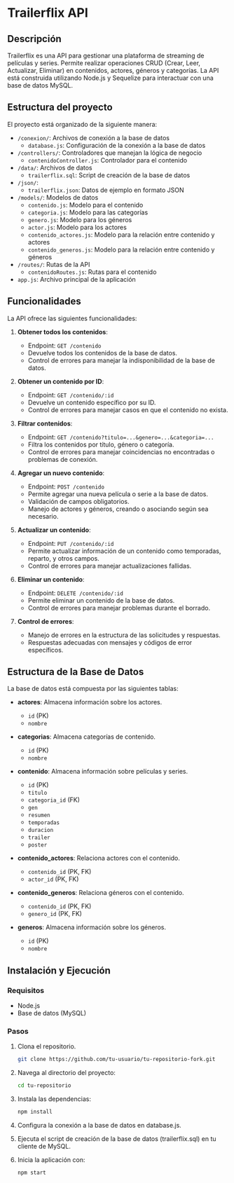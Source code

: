 # Trailerflix API

## Descripción

Trailerflix es una API para gestionar una plataforma de streaming de películas y series. Permite realizar operaciones CRUD (Crear, Leer, Actualizar, Eliminar) en contenidos, actores, géneros y categorías. La API está construida utilizando Node.js y Sequelize para interactuar con una base de datos MySQL.

## Estructura del proyecto

El proyecto está organizado de la siguiente manera:

* `/conexion/`: Archivos de conexión a la base de datos
	+ `database.js`: Configuración de la conexión a la base de datos
* `/controllers/`: Controladores que manejan la lógica de negocio
	+ `contenidoController.js`: Controlador para el contenido
* `/data/`: Archivos de datos
	+ `trailerflix.sql`: Script de creación de la base de datos
* `/json/`:
   + `trailerflix.json`: Datos de ejemplo en formato JSON
* `/models/`: Modelos de datos
	+ `contenido.js`: Modelo para el contenido
	+ `categoria.js`: Modelo para las categorías
	+ `genero.js`: Modelo para los géneros
	+ `actor.js`: Modelo para los actores
	+ `contenido_actores.js`: Modelo para la relación entre contenido y actores
	+ `contenido_generos.js`: Modelo para la relación entre contenido y géneros
* `/routes/`: Rutas de la API
	+ `contenidoRoutes.js`: Rutas para el contenido
* `app.js`: Archivo principal de la aplicación
## Funcionalidades

La API ofrece las siguientes funcionalidades:

1. **Obtener todos los contenidos**:
   - Endpoint: `GET /contenido`
   - Devuelve todos los contenidos de la base de datos.
   - Control de errores para manejar la indisponibilidad de la base de datos.

2. **Obtener un contenido por ID**:
   - Endpoint: `GET /contenido/:id`
   - Devuelve un contenido específico por su ID.
   - Control de errores para manejar casos en que el contenido no exista.

3. **Filtrar contenidos**:
   - Endpoint: `GET /contenido?titulo=...&genero=...&categoria=...`
   - Filtra los contenidos por título, género o categoría.
   - Control de errores para manejar coincidencias no encontradas o problemas de conexión.

4. **Agregar un nuevo contenido**:
   - Endpoint: `POST /contenido`
   - Permite agregar una nueva película o serie a la base de datos.
   - Validación de campos obligatorios.
   - Manejo de actores y géneros, creando o asociando según sea necesario.

5. **Actualizar un contenido**:
   - Endpoint: `PUT /contenido/:id`
   - Permite actualizar información de un contenido como temporadas, reparto, y otros campos.
   - Control de errores para manejar actualizaciones fallidas.

6. **Eliminar un contenido**:
   - Endpoint: `DELETE /contenido/:id`
   - Permite eliminar un contenido de la base de datos.
   - Control de errores para manejar problemas durante el borrado.

7. **Control de errores**:
   - Manejo de errores en la estructura de las solicitudes y respuestas.
   - Respuestas adecuadas con mensajes y códigos de error específicos.

## Estructura de la Base de Datos

La base de datos está compuesta por las siguientes tablas:

- **actores**: Almacena información sobre los actores.
  - `id` (PK)
  - `nombre`

- **categorias**: Almacena categorías de contenido.
  - `id` (PK)
  - `nombre`

- **contenido**: Almacena información sobre películas y series.
  - `id` (PK)
  - `titulo`
  - `categoria_id` (FK)
  - `gen`
  - `resumen`
  - `temporadas`
  - `duracion`
  - `trailer`
  - `poster`

- **contenido_actores**: Relaciona actores con el contenido.
  - `contenido_id` (PK, FK)
  - `actor_id` (PK, FK)

- **contenido_generos**: Relaciona géneros con el contenido.
  - `contenido_id` (PK, FK)
  - `genero_id` (PK, FK)

- **generos**: Almacena información sobre los géneros.
  - `id` (PK)
  - `nombre`

## Instalación y Ejecución

### Requisitos

* Node.js
* Base de datos (MySQL)

### Pasos

1. Clona el repositorio.
   ```bash
   git clone https://github.com/tu-usuario/tu-repositorio-fork.git
2. Navega al directorio del proyecto:
   ```bash
   cd tu-repositorio
3. Instala las dependencias:
   ```bash
   npm install
4. Configura la conexión a la base de datos en database.js.


5. Ejecuta el script de creación de la base de datos (trailerflix.sql) en tu cliente de MySQL.


6. Inicia la aplicación con:
   ```bash
   npm start